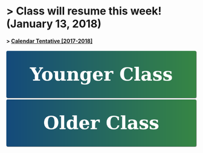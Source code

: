 # > Class will resume this week! (January 13, 2018)

#### > <a href="https://goo.gl/knMNe2" target="_blank">Calendar Tentative [2017-2018]</a>

[![Younger Class](https://raw.githubusercontent.com/isocia/isocia.github.io/master/Younger.png)](https://isocia.github.io/YoungerClass)
[![Older Class](https://raw.githubusercontent.com/isocia/isocia.github.io/master/Older.png)](https://isocia.github.io/OlderClass)
